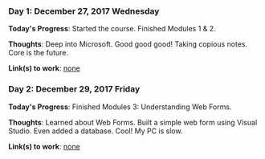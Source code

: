 ### Day 1: December 27, 2017 Wednesday

**Today's Progress**: Started the course. Finished Modules 1 & 2.

**Thoughts**: Deep into Microsoft. Good good good! Taking copious notes. Core is the future. 

**Link(s) to work**: [none](#)

### Day 2: December 29, 2017 Friday

**Today's Progress**: Finished Modules 3: Understanding Web Forms.

**Thoughts**: Learned about Web Forms. Built a simple web form using Visual Studio. Even added a database. Cool! My PC is slow. 

**Link(s) to work**: [none](#)





